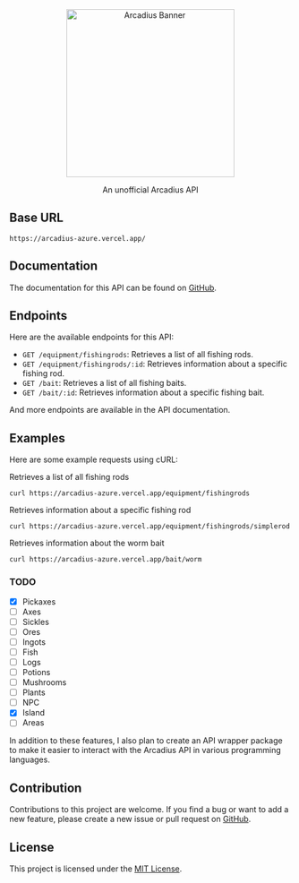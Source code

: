 <div align="center">
<img src="https://camo.githubusercontent.com/dec6ac6ab2cd6b24559710ce5ccb425a9504ed6eef26ec2baccdec95af199009/68747470733a2f2f6d656469612e646973636f72646170702e6e65742f6174746163686d656e74732f313033343534373530383636353338393035382f313037393036333338383034383538383832302f3830302e706e67" alt="Arcadius Banner" weight="300" height="300">
<p>An unofficial Arcadius API</p>
</div>

## Base URL
```
https://arcadius-azure.vercel.app/
```

## Documentation
The documentation for this API can be found on [GitHub](https://github.com/Slyrith/Arcadius).

## Endpoints
Here are the available endpoints for this API:

- `GET /equipment/fishingrods`: Retrieves a list of all fishing rods.
- `GET /equipment/fishingrods/:id`: Retrieves information about a specific fishing rod.
- `GET /bait`: Retrieves a list of all fishing baits.
- `GET /bait/:id`: Retrieves information about a specific fishing bait.

And more endpoints are available in the API documentation.

## Examples
Here are some example requests using cURL:

Retrieves a list of all fishing rods
```console
curl https://arcadius-azure.vercel.app/equipment/fishingrods
```
Retrieves information about a specific fishing rod
```console
curl https://arcadius-azure.vercel.app/equipment/fishingrods/simplerod
```
Retrieves information about the worm bait
```console
curl https://arcadius-azure.vercel.app/bait/worm
```


### TODO
- [x] Pickaxes
- [ ] Axes
- [ ] Sickles
- [ ] Ores
- [ ] Ingots
- [ ] Fish
- [ ] Logs
- [ ] Potions
- [ ] Mushrooms
- [ ] Plants
- [ ] NPC
- [x] Island
- [ ] Areas

In addition to these features, I also plan to create an API wrapper package to make it easier to interact with the Arcadius API in various programming languages.


## Contribution
Contributions to this project are welcome. If you find a bug or want to add a new feature, please create a new issue or pull request on [GitHub](https://github.com/Slyrith/Arcadius).

## License
This project is licensed under the [MIT License](https://github.com/Slyrith/Arcadius/blob/main/LICENSE).
